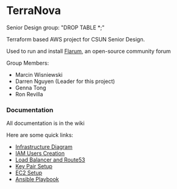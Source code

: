 # TerraNova
Senior Design group: "DROP TABLE *;"


Terraform based AWS project for CSUN Senior Design.

Used to run and install [Flarum](https://github.com/flarum/flarum), an open-source community forum

Group Members:
- Marcin Wisniewski
- Darren Nguyen (Leader for this project)
- Genna Tong
- Ron Revilla

### Documentation
All documentation is in the wiki

Here are some quick links:

- [Infrastructure Diagram](https://github.com/ronthedistance/TerraNova/wiki/Infrastructure)
- [IAM Users Creation](https://github.com/ronthedistance/TerraNova/wiki/%5BTerraform%5D-Setting-up-IAM-accounts)
- [Load Balancer and Route53](https://github.com/ronthedistance/TerraNova/wiki/%5BTerraform%5D-Setting-up-Load-Balancer-and-Route53)
- [Key Pair Setup](https://github.com/ronthedistance/TerraNova/wiki/%5BTerraform%5D-Setting-up-multiple-Key-Pairs)
- [EC2 Setup](https://github.com/ronthedistance/TerraNova/wiki/%5BTerraform%5D-Setting-up-your-EC2-instance)
- [Ansible Playbook](https://github.com/ronthedistance/TerraNova/wiki/Ansible-Playbook-(w--Flarum))
